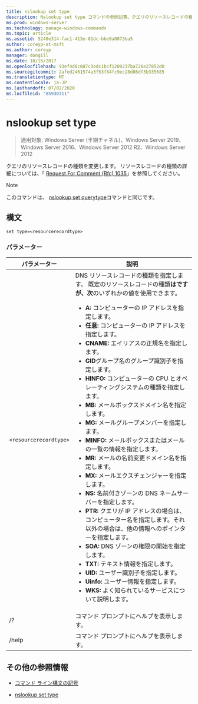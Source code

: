 ```yaml
---
title: nslookup set type
description: Nslookup set type コマンドの参照記事。クエリのリソースレコードの種類を変更します。
ms.prod: windows-server
ms.technology: manage-windows-commands
ms.topic: article
ms.assetid: 5248e314-fac1-413e-81dc-bbe0a0873ba5
author: coreyp-at-msft
ms.author: coreyp
manager: dongill
ms.date: 10/16/2017
ms.openlocfilehash: 93ef4d6c607c3edc1bcf1209237ba726e27852d0
ms.sourcegitcommit: 2afed2461574a3f53f84fc9ec28d86df3b335685
ms.translationtype: MT
ms.contentlocale: ja-JP
ms.lasthandoff: 07/02/2020
ms.locfileid: "85930311"
---
```

# <a name="nslookup-set-type"></a>nslookup set type

> 適用対象: Windows Server (半期チャネル)、Windows Server 2019、Windows Server 2016、Windows Server 2012 R2、Windows Server 2012

クエリのリソースレコードの種類を変更します。 リソースレコードの種類の詳細については、「 [Request For Comment (Rfc) 1035](https://tools.ietf.org/html/rfc1035)」を参照してください。

> [!NOTE]
> このコマンドは、 [nslookup set querytype](nslookup-set-querytype.md)コマンドと同じです。

## <a name="syntax"></a>構文

```
set type=<resourcerecordtype>
```

### <a name="parameters"></a>パラメーター

| パラメーター | 説明 |
| --------- | ----------- |
| `<resourcerecordtype>` | DNS リソースレコードの種類を指定します。 既定のリソースレコードの種類**はですが、次**のいずれかの値を使用できます。<ul><li>**A:** コンピューターの IP アドレスを指定します。</li><li>**任意:** コンピューターの IP アドレスを指定します。</li><li>**CNAME:** エイリアスの正規名を指定します。</li><li>**GID**グループ名のグループ識別子を指定します。</li><li>**HINFO:** コンピューターの CPU とオペレーティングシステムの種類を指定します。</li><li>**MB:** メールボックスドメイン名を指定します。</li><li>**MG:** メールグループメンバーを指定します。</li><li>**MINFO:** メールボックスまたはメールの一覧の情報を指定します。</li><li>**MR:** メールの名前変更ドメイン名を指定します。</li><li>**MX:** メールエクスチェンジャーを指定します。</li><li>**NS:** 名前付きゾーンの DNS ネームサーバーを指定します。</li><li>**PTR:** クエリが IP アドレスの場合は、コンピューター名を指定します。それ以外の場合は、他の情報へのポインターを指定します。</li><li>**SOA:** DNS ゾーンの権限の開始を指定します。</li><li>**TXT:** テキスト情報を指定します。</li><li>**UID:** ユーザー識別子を指定します。</li><li>**Uinfo:** ユーザー情報を指定します。</li><li>**WKS:** よく知られているサービスについて説明します。</li></ul> |
| /? | コマンド プロンプトにヘルプを表示します。 |
| /help | コマンド プロンプトにヘルプを表示します。 |

## <a name="additional-references"></a>その他の参照情報

- [コマンド ライン構文の記号](command-line-syntax-key.md)

- [nslookup set type](nslookup-set-querytype.md)

